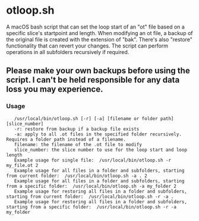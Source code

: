 # otloop.sh
A macOS bash script that can set the loop start of an "ot" file based on a specific slice's startpoint and length. When modifying an ot file, a backup of the original file is created with the extension of "bak". There's also "restore" functionality that can revert your changes. The script can perform operations in all subfolders recursively if required.

## Please make your own backups before using the script. I can't be held responsible for any data loss you may experience.

### Usage
       /usr/local/bin/otloop.sh [-r] [-a] [filename or folder path] [slice_number]
       -r: restore from backup if a backup file exists
       -a: apply to all .ot files in the specified folder recursively. Requires a folder path instead of a filename.
       filename: the filename of the .ot file to modify
       slice_number: the slice number to use for the loop start and loop length
       Example usage for single file:  /usr/local/bin/otloop.sh -r my_file.ot 2
       Example usage for all files in a folder and subfolders, starting from current folder:  /usr/local/bin/otloop.sh -a . 2
       Example usage for all files in a folder and subfolders, starting from a specific folder:  /usr/local/bin/otloop.sh -a my_folder 2
       Example usage for restoring all files in a folder and subfolders, starting from current folder:  /usr/local/bin/otloop.sh -r -a .
       Example usage for restoring all files in a folder and subfolders, starting from a specific folder:  /usr/local/bin/otloop.sh -r -a my_folder


